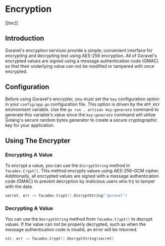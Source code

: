 # Encryption

[[toc]]

## Introduction

Goravel's encryption services provide a simple, convenient interface for encrypting and decrypting text using AES-256
encryption. All of Goravel's encrypted values are signed using a message authentication code (GMAC) so that their
underlying value can not be modified or tampered with once encrypted.

## Configuration

Before using Goravel's encrypter, you must set the `key` configuration option in your `config/app.go` configuration
file. This option is driven by the `APP_KEY` environment variable. Use the `go run . artisan key:generate` command to
generate this variable's value since the `key:generate` command will utilize Golang's secure random bytes generator to
create a secure cryptographic key for your application.

## Using The Encrypter

### Encrypting A Value

To encrypt a value, you can use the `EncryptString` method in `facades.Crypt()`. This method encrypts values using
AES-256-GCM cipher. Additionally, all encrypted values are signed with a message authentication code (GMAC) to prevent
decryption by malicious users who try to tamper with the data.

```go
secret, err := facades.Crypt().EncryptString("goravel")
```

### Decrypting A Value

You can use the `DecryptString` method from `facades.Crypt()` to decrypt values. If the value can not be properly
decrypted, such as when the message authentication code is invalid, an error will be returned.

```go
str, err := facades.Crypt().DecryptString(secret)
```
